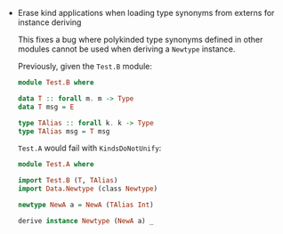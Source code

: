 * Erase kind applications when loading type synonyms from externs for instance deriving

  This fixes a bug where polykinded type synonyms defined in other
  modules cannot be used when deriving a `Newtype` instance.

  Previously, given the `Test.B` module:
  ```purs
  module Test.B where

  data T :: forall m. m -> Type
  data T msg = E

  type TAlias :: forall k. k -> Type
  type TAlias msg = T msg
  ```

  `Test.A` would fail with `KindsDoNotUnify`:
  ```purs
  module Test.A where

  import Test.B (T, TAlias)
  import Data.Newtype (class Newtype)

  newtype NewA a = NewA (TAlias Int)

  derive instance Newtype (NewA a) _
  ```
